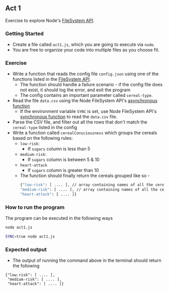 ## Act 1

Exercise to explore Node's [FileSystem API][filesystem-api].

### Getting Started
- Create a file called `act1.js`, which you are going to execute via `node`.
- You are free to organize your code into multiple files as you choose fit.


### Exercise
- Write a function that reads the config file `config.json` using one of the functions listed in the [FileSystem API][filesystem-api].
  - The function should handle a failure scenario - if the config file does not exist, it should log the error, and exit the program
  - The config contains an important parameter called `cereal-type`.
- Read the file `data.csv` using the Node FileSystem API's [asynchronous function](https://nodejs.org/api/fs.html#fs_fs_readfile_file_options_callback)
  - If the environment variable `SYNC` is set, use Node FileSystem API's [synchronous function](https://nodejs.org/api/fs.html#fs_fs_readfilesync_file_options) to read the `data.csv` file.
- Parse the CSV file, and filter out all the rows that don't match the `cereal-type` listed in the config
- Write a function called `cerealConsciousness` which groups the cereals based on the following rules:
  - `low-risk`:
    - If `sugars` column is less than 5
  - `medium-risk`:
    - If `sugars` column is between 5 & 10
  - `heart-attack`
    - If `sugars` column is greater than 10
  - The function should finally return the cereals grouped like so -
    ```bash
    {"low-risk": [ .... ], // array containing names of all the cereals with low risk
    "medium-risk": [ .... ], // array containing names of all the cereals with medium risk
    "heart-attack": [ .... ]}
    ```

### How to run the program
The program can be executed in the following ways
```bash
node act1.js
```
```bash
SYNC=true node act1.js
```

### Expected output
- The output of running the command above in the terminal should return the following
```bash1
{"low-risk": [ .... ],
 "medium-risk": [ .... ],
 "heart-attack": [ .... ]}
 ```

[filesystem-api]: https://nodejs.org/api/fs.html
